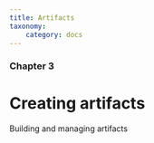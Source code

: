 ```yaml
---
title: Artifacts
taxonomy:
    category: docs
---
```


### Chapter 3

# Creating artifacts

Building and managing artifacts
